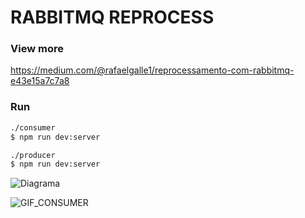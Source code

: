 # RABBITMQ REPROCESS

### View more
https://medium.com/@rafaelgalle1/reprocessamento-com-rabbitmq-e43e15a7c7a8

### Run
```sh
./consumer
$ npm run dev:server

./producer
$ npm run dev:server
```

![Diagrama](https://cdn-images-1.medium.com/max/800/1*jT5iSmhPaGlrTbTZsWzR8Q.png)


![GIF_CONSUMER](https://cdn-images-1.medium.com/max/800/1*gkYbuGSDAhl2tXi9N0BCfA.gif)
